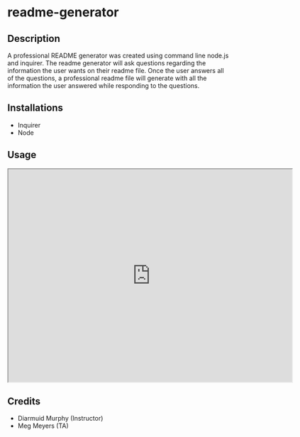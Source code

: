 # readme-generator

## Description

A professional README generator was created using command line node.js and inquirer. The readme generator will ask questions regarding the information the user wants on their readme file. Once the user answers all of the questions, a professional readme file will generate with all the information the user answered while responding to the questions.


## Installations

- Inquirer
- Node


## Usage

<iframe src="https://drive.google.com/file/d/1EeSCFuBKlmjZe2FBZ2GezULw6OdHPciz/preview" width="640" height="480"></iframe>

## Credits

- Diarmuid Murphy (Instructor)
- Meg Meyers (TA)
